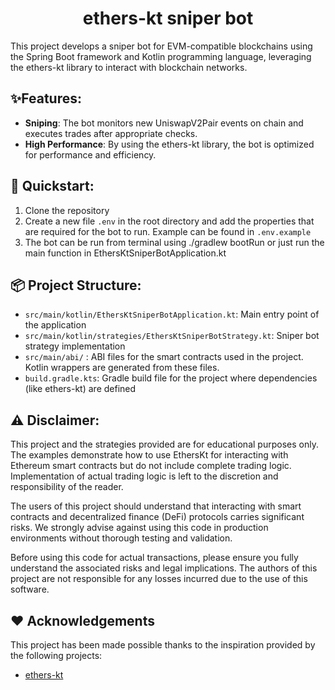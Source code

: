 # <h1 align="center"> ethers-kt sniper bot </h1>
This project develops a sniper bot for EVM-compatible blockchains using the Spring Boot framework and Kotlin programming language, leveraging the ethers-kt library to interact with blockchain networks.

## ✨Features:
- **Sniping**: The bot monitors new UniswapV2Pair events on chain and executes trades after appropriate checks.
- **High Performance**: By using the ethers-kt library, the bot is optimized for performance and efficiency.

## 🚀 Quickstart:
1. Clone the repository
2. Create a new file `.env` in the root directory and add the properties that are required for the bot to run. Example can be found in `.env.example`
3. The bot can be run from terminal using ./gradlew bootRun or just run the main function in EthersKtSniperBotApplication.kt

## 📦 Project Structure:
- `src/main/kotlin/EthersKtSniperBotApplication.kt`: Main entry point of the application
- `src/main/kotlin/strategies/EthersKtSniperBotStrategy.kt`: Sniper bot strategy implementation
- `src/main/abi/` : ABI files for the smart contracts used in the project. Kotlin wrappers are generated from these files.
- `build.gradle.kts`: Gradle build file for the project where dependencies (like ethers-kt) are defined

## ⚠️ Disclaimer:

This project and the strategies provided are for educational purposes only. The examples demonstrate how to use EthersKt for interacting with Ethereum smart contracts but do not include complete trading logic. Implementation of actual trading logic is left to the discretion and responsibility of the reader.

The users of this project should understand that interacting with smart contracts and decentralized finance (DeFi) protocols carries significant risks. We strongly advise against using this code in production environments without thorough testing and validation.

Before using this code for actual transactions, please ensure you fully understand the associated risks and legal implications. The authors of this project are not responsible for any losses incurred due to the use of this software.



## ❤️ Acknowledgements

This project has been made possible thanks to the inspiration provided by the following projects:

- [ethers-kt](https://github.com/Kr1ptal/ethers-kt)